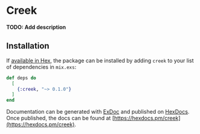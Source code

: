 # Creek

**TODO: Add description**

## Installation

If [available in Hex](https://hex.pm/docs/publish), the package can be installed
by adding `creek` to your list of dependencies in `mix.exs`:

```elixir
def deps do
  [
    {:creek, "~> 0.1.0"}
  ]
end
```

Documentation can be generated with [ExDoc](https://github.com/elixir-lang/ex_doc)
and published on [HexDocs](https://hexdocs.pm). Once published, the docs can
be found at [https://hexdocs.pm/creek](https://hexdocs.pm/creek).

